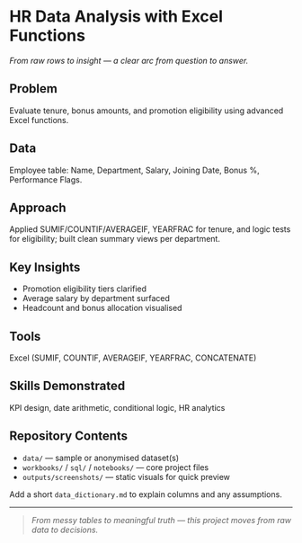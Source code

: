 # HR Data Analysis with Excel Functions

*From raw rows to insight — a clear arc from question to answer.*

## Problem
Evaluate tenure, bonus amounts, and promotion eligibility using advanced Excel functions.

## Data
Employee table: Name, Department, Salary, Joining Date, Bonus %, Performance Flags.

## Approach
Applied SUMIF/COUNTIF/AVERAGEIF, YEARFRAC for tenure, and logic tests for eligibility; built clean summary views per department.

## Key Insights
- Promotion eligibility tiers clarified
- Average salary by department surfaced
- Headcount and bonus allocation visualised

## Tools
Excel (SUMIF, COUNTIF, AVERAGEIF, YEARFRAC, CONCATENATE)

## Skills Demonstrated
KPI design, date arithmetic, conditional logic, HR analytics

## Repository Contents
- `data/` — sample or anonymised dataset(s)
- `workbooks/` / `sql/` / `notebooks/` — core project files
- `outputs/screenshots/` — static visuals for quick preview

Add a short `data_dictionary.md` to explain columns and any assumptions.

---

> *From messy tables to meaningful truth — this project moves from raw data to decisions.*
